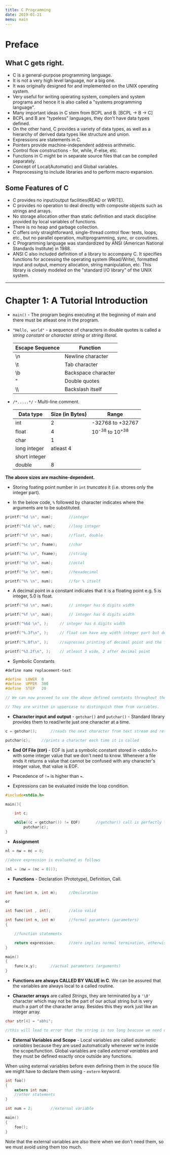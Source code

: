 ```yaml
---
title: C Programming
date: 2019-01-21
menu: main
---
```


# Preface

## What C gets right.

- C is a general-purpose programming language.
- It is not a very high level language, nor a big one.
- It was originally designed for and implemented on the UNIX operating system.
- Very useful for writing operating system, compilers and system programs and hence it is also called a "systems programming language".
- Many important ideas in C stem from BCPL and B. [BCPL -> B -> C]
- BCPL and B are "typeless" languages, they don't have data types defined. 
- On the other hand, C provides a variety of data types, as well as a hierarchy of derived data types like structure and union.
- Expressions are statements in C.
- Pointers provide machine-independent address arithmetic.
- Control flow constructions - for, while, if-else, etc.
- Functions in C might be in separate source files that can be compiled separately.
- Concept of Local(Automatic) and Global variables.
- Preprocessing to include libraries and to perform macro expansion.

## Some Features of C
- C provides no input/output facilities(READ or WRITE).
- C provides no operation to deal directly with composite objects such as strings and arrays.
- No storage allocation other than static definition and stack discipline provided by local variables of functions.
- There is no heap and garbage collection.
- C offers only straightforward, single-thread control flow: tests, loops, etc., but no parallel operation, multiprogramming, sync, or coroutines.
- C Programming language was standardized by ANSI (American National Standards Institute) in 1988.
- ANSI C also included definition of a library to accompany C. It specifies functions for accessing the operating system (Read/Write), 
formatted input and output, memory allocation, string manipulation, etc. This library is closely modeled on the "standard I/O library" of the UNIX system.

---
# Chapter 1: A Tutorial Introduction

- `main()` - The program begins executing at the beginning of main and there must be atleast one in the program.
- `"Hello, world"` - a sequence of characters in double quotes is called a _string constant_ or _character string_ or _string literal_.


	| Escape Sequence | Function          
	| --------------- | ---------------   
 	| \n              | Newline character   
	| \t  		      | Tab character                 
	| \b  		      | Backspace character          
	| \"              | Double quotes       
	| \\\\     | Backslash itself    


- `/*.....*/` - Multi-line comment.

	| Data type    | Size (in Bytes)    | Range             |
	| ------       | ---------------	| -------           |
 	| int          | 2  				|	-32768 to +32767|
	| float        | 4   				| 	10<sup>-38</sup> to 10<sup>+38</sup>  |	
 	| char         | 1  				|	                |	
	| long integer | atleast 4   		| 					|
	| short integer|            		| 					|
	| double       | 8   				| 					|

**The above sizes are machine-dependent.**

- Storing foating point number in `int` _truncates_ it (i.e. strores only the integer part).

- In the below code, `%` followed by character indicates where the arguments are to be substituted.

```c
printf("%d \n", num);		//integer

printf("%ld \n", num);		//long integer

printf("%f \n", num);		//float, double

printf("%c \n", fname);		//char

printf("%s \n", fname);		//string

printf("%o \n", num);		//octal

printf("%x \n", num);		//hexadecimal

printf("%% \n", num);		//for % itself

```
- A decimal point in a constant indicates that it is a floating point e.g. 5 is integer, 5.0 is float.

```c
printf("%d \n", num);		// integer has 6 digits width

printf("%f \n", num);		// integer has 6 digits width

printf("%6d \n", );		// integer has 6 digits width

printf("%.3f\n", );		// float can have any width integer part but decimal part has a limit of 3 digits
		
printf("%.0f\n", );		//supresses printing of decimal point and the fraction part 

printf("%3.2f\n", );	// atleast 3 wide, 2 after decimal point

```

- Symbolic Constants

`#define name replacement-text`

```c
#define  LOWER  0
#define  UPPER  300
#define  STEP   20

// We can now proceed to use the above defined constants throughout the program as it is.

// They are written in uppercase to distinguish them from variables.
```

- **Character input and output** - `getchar()` and `putchar()` - Standard library provides them to read/write just one character at a time.

```c
c = getchar();		//reads the next character from text stream and return its value

putchar(c);		//prints a character each time it is called
```

- **End Of File (`EOF`)** - EOF is just a symbolic constant stored in <stdio.h> with some integer value that we don't need to know. Whenever a file ends it returns a value that cannot be confused with any character's integer value, that value is EOF.

- Precedence of `!=` is higher than `=`. 

- Expressions can be evaluated inside the loop condition. 

```c
#include<stdio.h>

main(){

	int c;

	while((c = getchar()) != EOF)		//getchar() call is perfectly fine here
		putchar(c);
}
```

- **Assignment**

```c
nl = nw = nc = 0;

//above expression is evaluated as follows

(nl = (nw = (nc = 0)));

```

- **Functions** - Declaration (Prototype), Definition, Call.

```c

int func(int n, int m);		//Declaration

or

int func(int , int);		//also valid

```

```c
int func(int n, int m)		//formal paramters (parameters)
{

	//function statements

	return expression;		//zero implies normal termination, otherwise unusual or errorneous termination
}

main()
{
	func(x,y);		//actual parameters (arguments)
}
```

- **Functions are always CALLED BY VALUE in C**. We can be assured that the variables are always local to a called routine.

- **Character arrays** are called _Strings_, they are terminated by a `'\0'` character which may not be the part of our actual string but is very much a part of the character array. Besides this they work just like an integer array.

```c
char str[4] = "abhi";	

//this will lead to error that the string is too long beacuse we need one element (last element) of a character array for '\0' character
```
- **External Variables and Scope** - Local variables are called _automatic variables_ because they are used automatically whenever we're inside the scope/function. Global variables are called _external variables_ and they must be defined exactly once outside any functions.

When using external variables before even defining them in the souce file we might have to declare them using - `extern` keyword.

```c
int foo()
{
	extern int num;
	//other statements
}

int num = 2;		//external variable

main()
{
	foo();
}
```
Note that the external variables are also there when we don't need them, so we must avoid using them too much.
